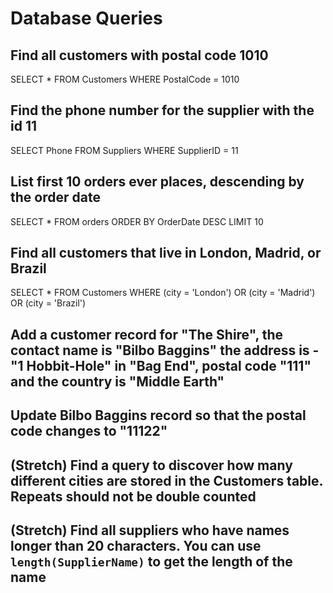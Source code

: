 # Database Queries

## Find all customers with postal code 1010

SELECT * FROM Customers WHERE PostalCode = 1010

## Find the phone number for the supplier with the id 11

SELECT Phone FROM Suppliers WHERE SupplierID = 11

## List first 10 orders ever places, descending by the order date

SELECT * FROM orders ORDER BY OrderDate DESC LIMIT 10

## Find all customers that live in London, Madrid, or Brazil

SELECT * FROM Customers WHERE (city =  'London') OR (city = 'Madrid') OR (city =  'Brazil')

## Add a customer record for "The Shire", the contact name is "Bilbo Baggins" the address is -"1 Hobbit-Hole" in "Bag End", postal code "111" and the country is "Middle Earth"

## Update Bilbo Baggins record so that the postal code changes to "11122"

## (Stretch) Find a query to discover how many different cities are stored in the Customers table. Repeats should not be double counted

## (Stretch) Find all suppliers who have names longer than 20 characters. You can use `length(SupplierName)` to get the length of the name
